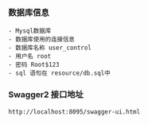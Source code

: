 ### 数据库信息
    - Mysql数据库
    - 数据库使用的连接信息
    - 数据库名称 user_control
    - 用户名 root
    - 密码 Root$123
    - sql 语句在 resource/db.sql中

### Swagger2 接口地址
    http://localhost:8095/swagger-ui.html
